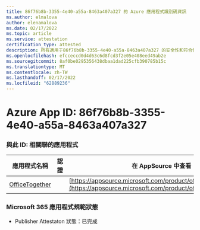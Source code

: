 ```yaml
---
title: 86f76b8b-3355-4e40-a55a-8463a407a327 的 Azure 應用程式識別碼資訊
ms.author: elmalova
author: elenamalova
ms.date: 02/17/2022
ms.topic: article
ms.service: attestation
certification_type: attested
description: 所有適用于86f76b8b-3355-4e40-a55a-8463a407a327 的安全性和符合性資訊資訊。
ms.openlocfilehash: efcceccd0d4d63c6d8fcd3f2e05e408eed49ab2e
ms.sourcegitcommit: 8af0be0295356438dbaa1dad225cfb390785b15c
ms.translationtype: MT
ms.contentlocale: zh-TW
ms.lasthandoff: 02/17/2022
ms.locfileid: "62889236"
---
```

# <a name="azure-app-id-86f76b8b-3355-4e40-a55a-8463a407a327"></a>Azure App ID: 86f76b8b-3355-4e40-a55a-8463a407a327


### <a name="apps-associated-with-this-id"></a>與此 ID: 相關聯的應用程式
| **應用程式名稱** | **認證** | **在 AppSource 中查看** |
|--------------|---------------|-----------------------|
| [OfficeTogether](https://docs.microsoft.com/microsoft-365-app-certification/forward/WA200003767) |  | [https://appsource.microsoft.com/product/office/WA200003767](https://appsource.microsoft.com/product/office/WA200003767) |

### <a name="microsoft-365-app-compliance-status"></a>Microsoft 365 應用程式規範狀態
- Publisher Attestaton 狀態：已完成
